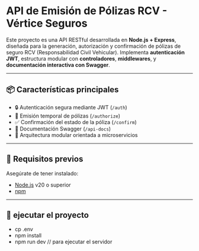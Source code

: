 # API de Emisión de Pólizas RCV - Vértice Seguros

Este proyecto es una API RESTful desarrollada en **Node.js + Express**, diseñada para la generación, autorización y confirmación de pólizas de seguro RCV (Responsabilidad Civil Vehicular). Implementa **autenticación JWT**, estructura modular con **controladores**, **middlewares**, y **documentación interactiva con Swagger**.

---

## 📦 Características principales

- 🔒 Autenticación segura mediante JWT (`/auth`)
- 🧾 Emisión temporal de pólizas (`/authorize`)
- ✅ Confirmación del estado de la póliza (`/confirm`)
- 📄 Documentación Swagger (`/api-docs`)
- 🔧 Arquitectura modular orientada a microservicios

---

## 🧰 Requisitos previos

Asegúrate de tener instalado:

- [Node.js](https://nodejs.org/) v20 o superior
- [npm](https://www.npmjs.com/)

---
## 🧰 ejecutar el proyecto

- cp .env
- npm install
- npm run dev // para ejecutar el servidor



